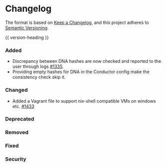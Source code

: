 # Changelog
The format is based on [Keep a Changelog](https://keepachangelog.com/en/1.0.0/),
and this project adheres to [Semantic Versioning](https://semver.org/spec/v2.0.0.html).

{{ version-heading }}

### Added

- Discrepancy between DNA hashes are now checked and reported to the user through logs [#1335](https://github.com/holochain/holochain-rust/pull/1335).
- Providing empty hashes for DNA in the Conductor config make the consistency check skip it.

### Changed

- Added a Vagrant file to support nix-shell compatible VMs on windows etc. [#1433](https://github.com/holochain/holochain-rust/pull/1433)

### Deprecated

### Removed

### Fixed

### Security


